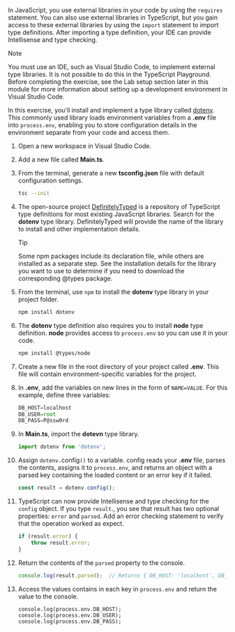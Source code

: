 In JavaScript, you use external libraries in your code by using the `requires` statement. You can also use external libraries in TypeScript, but you gain access to these external libraries by using the `import` statement to import type definitions. After importing a type definition, your IDE can provide Intellisense and type checking.

> [!NOTE]
> You must use an IDE, such as Visual Studio Code, to implement external type libraries. It is not possible to do this in the TypeScript Playground. Before completing the exercise, see the Lab setup section later in this module for more information about setting up a development environment in Visual Studio Code.

In this exercise, you'll install and implement a type library called [dotenv](https://www.npmjs.com/package/dotenv). This commonly used library loads environment variables from a **.env** file into `process.env`, enabling you to store configuration details in the environment separate from your code and access them.

1. Open a new workspace in Visual Studio Code.
1. Add a new file called **Main.ts**.
1. From the terminal, generate a new **tsconfig.json** file with default configuration settings.

    ```bash
    tsc --init
    ```

1. The open-source project [DefinitelyTyped](https://definitelytyped.org/) is a repository of TypeScript type definitions for most existing JavaScript libraries. Search for the **dotenv** type library. DefinitelyTyped will provide the name of the library to install and other implementation details.

    > [!TIP] 
    > Some npm packages include its declaration file, while others are installed as a separate step. See the installation details for the library you want to use to determine if you need to download the corresponding @types package.

1. From the terminal, use `npm` to install the **dotenv** type library in your project folder.

    ```bash
    npm install dotenv
    ```

1. The **dotenv** type definition also requires you to install **node** type definition. **node** provides access to `process.env` so you can use it in your code.

    ```bash
    npm install @types/node
    ```

1. Create a new file in the root directory of your project called **.env**. This file will contain environment-specific variables for the project.
1. In **.env**, add the variables on new lines in the form of `NAME=VALUE`. For this example, define three variables:

    ```typescript
    DB_HOST=localhost
    DB_USER=root
    DB_PASS=P@ssw0rd
    ```

1. In **Main.ts**, import the **dotevn** type library.

    ```typescript
    import dotenv from 'dotenv';
    ```

1. Assign `dotenv.`config`()` to a variable. config reads your **.env** file, parses the contents, assigns it to `process.env`, and returns an object with a parsed key containing the loaded content or an error key if it failed.

    ```typescript
    const result = dotenv.config();
    ```

1. TypeScript can now provide Intellisense and type checking for the `config` object. If you type ``result``., you see that result has two optional properties: `error` and `parsed`. Add an error checking statement to verify that the operation worked as expect.

    ```typescript
    if (result.error) {
        throw result.error;
    }
    ```

1. Return the contents of the `parsed` property to the console.

    ```typescript
    console.log(result.parsed);  // Returns { DB_HOST: 'localhost', DB_USER: 'root', DB_PASS: 'P@ssw0rd' }
    ```

1. Access the values contains in each key in `process.env` and return the value to the console.

    ```Choose a language.
    console.log(process.env.DB_HOST);
    console.log(process.env.DB_USER);
    console.log(process.env.DB_PASS);
    ```

